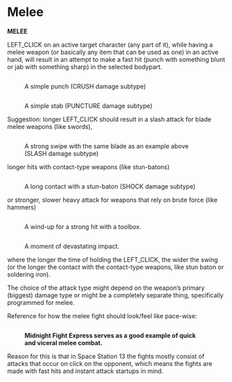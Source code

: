 # Melee

**MELEE**

LEFT\_CLICK on an active target character (any part of it), while having a melee weapon (or basically any item that can be used as one) in an active hand, will result in an attempt to make a fast hit (punch with something blunt or jab with something sharp) in the selected bodypart.

<figure><img src="https://lh6.googleusercontent.com/iJ97NaEiW_H01pXhx1pRKRKY_ymYHu2MEATLzUns_H5I_gp5f9-U5gAe8TbtX4MFkj5qxR698roELcOX4WkYNcZV3359NaElmQn4DLjF1ZrLoM4_1Q8dQEOCkD2Fh5O3Fo-xXe1wU3BMH1ZQ8CR7Tw" alt=""><figcaption><p>A simple punch (CRUSH damage subtype)</p></figcaption></figure>

<figure><img src="https://lh6.googleusercontent.com/_VtFnYrgzuVgmSwPbJI_dkwMB_Csst6PRNBbB22FP460HSxkMXrwiJeRydc77TK8FiO_RsL7PYulFIJxeLEu3EdPAEtrjk4-cd964jKHtSN-EuMNIYNELDRtoC1yeq8l80r6afIYPtuVi8oxFyWyDQ" alt=""><figcaption><p>A simple stab (PUNCTURE damage subtype)</p></figcaption></figure>

Suggestion: longer LEFT\_CLICK should result in a slash attack for blade melee weapons (like swords),

<figure><img src="https://lh5.googleusercontent.com/QnFkyCs7qCHgLRJQQMsKVF45wqTk9BsSZLT88GKIlR4x2FbcZmqg_dNT5Ft31kPbJxzC3DgeaxGDkXQhmbLFOhyR5ZCAHP5kZ91X6iqAg4ueUURmbNLoi17BDVht2x6C_HkCFUSXTvJElXQq8Gjiuw" alt=""><figcaption><p>A strong swipe with the same blade as an example above (SLASH damage subtype)</p></figcaption></figure>

longer hits with contact-type weapons (like stun-batons)

<figure><img src="https://lh4.googleusercontent.com/Fm55jn5j1_ul6jRevIk3hEVstVdxYyktvm9_5093Y_fut7xmv_m62ozDzM8sTX95Vddxv_zsSzzIEpiN3jGULqxskaMvFAmmbH-ahMYNWl6u7WHwLkG-blbGn-9kXVo0sbjpV-fOIiJDjm6qfZIg5A" alt=""><figcaption><p>A long contact with a stun-baton (SHOCK damage subtype)</p></figcaption></figure>

or stronger, slower heavy attack for weapons that rely on brute force (like hammers)

<figure><img src="https://lh4.googleusercontent.com/22LOS-vo4ky4Kvp3DvWW_hiQlYl6uzPTGzReK-wsWu0lYXMN6aFQmQg5xOZE029JBBLjSeOpoLYXhqi2w7r6bOz1soxRBvF6wrVRnfWUElezycvp_9wXixE5uiDrePgZTOUb7_l7I9XI8atEELKNSA" alt=""><figcaption><p>A wind-up for a strong hit with a toolbox.</p></figcaption></figure>

<figure><img src="https://lh4.googleusercontent.com/wegdf2j9teMppjEDmeHGF6CCxr34W-ssTFRL4IIhp7mX2Zuchjun2ziiJj5-VrTXGy3DZVh2hcjCMqMWTFJ7UDTO6RPNsKPBrQvqekXT2WtYBW6sxtPLcdFerxD1nyU-i9lcCejrsX3y4UbvHpPi1g" alt=""><figcaption><p>A moment of devastating impact.</p></figcaption></figure>

where the longer the time of holding the LEFT\_CLICK, the wider the swing (or the longer the contact with the contact-type weapons, like stun baton or soldering iron).

The choice of the attack type might depend on the weapon’s primary (biggest) damage type or might be a completely separate thing, specifically programmed for melee.

Reference for how the melee fight should look/feel like pace-wise:

<figure><img src="https://lh6.googleusercontent.com/CrLhqrCVwUywk7JP_Po_tYnFuL7lyQLvlVzvAi7Tb_U7mEaJ-HD22ON6qba7_3ttvuJBf2vAAM28kI9AELjj3xDxhmBlNZ1Cq9DMhS24kN2BnzJZSQMv-5kxigTLueIVLQv4MVB6iIj0HDUhv0IJqg" alt=""><figcaption><p><strong>Midnight Fight Express serves as a good example of quick and viceral melee combat.</strong></p></figcaption></figure>

Reason for this is that in Space Station 13 the fights mostly consist of attacks that occur on click on the opponent, which means the fights are made with fast hits and instant attack startups in mind.
